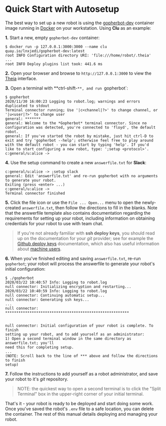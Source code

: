 # Quick Start with Autosetup

The best way to set up a new robot is using the [gopherbot-dev](https://quay.io/repository/lnxjedi/gopherbot-dev) container image running in [Docker](https://www.docker.com/) on your workstation. Using **Clu** as an example:

**1.** Start a new, empty `gopherbot-dev` container:

```
$ docker run -p 127.0.0.1:3000:3000 --name clu quay.io/lnxjedi/gopherbot-dev:latest
root INFO Configuration directory URI: 'file:///home/robot/.theia'
...
root INFO Deploy plugins list took: 441.6 ms
```

**2.** Open your browser and browse to `http://127.0.0.1:3000` to view the [Theia](https://github.com/eclipse-theia/theia) interface.

**3.** Open a terminal with **ctrl-shift-`**, and run `gopherbot`:
```
$ gopherbot
2020/11/30 16:00:23 Logging to robot.log; warnings and errors duplicated to stdout
Terminal connector running; Use '|c<channel|?>' to change channel, or '|u<user|?>' to change user
general: *******
general: Welcome to the *Gopherbot* terminal connector. Since no configuration was detected, you're connected to 'floyd', the default robot.
general: If you've started the robot by mistake, just hit ctrl-D to exit and try 'gopherbot --help'; otherwise feel free to play around with the default robot - you can start by typing 'help'. If you'd
like to start configuring a new robot, type: ';setup <protocol>'.
c:general/u:alice ->
```

**4.** Use the setup command to create a new `answerfile.txt` for **Slack**:
```
c:general/u:alice -> ;setup slack
general: Edit 'answerfile.txt' and re-run gopherbot with no arguments to generate your robot.
Exiting (press <enter> ...)
c:general/u:alice -> 
Terminal connector finished
```

**5.** Click the file icon or use the `File ... Open...` menu to open the newly-created `answerfile.txt`, then follow the directions to fill in the blanks. Note that the answerfile template also contains documentation regarding the requirements for setting up your robot, including information on obtaining credentials for your robot to use with team chat.

> If you're not already familiar with **ssh deploy keys**, you should read up on the documentation for your *git* provider; see for example the [Github deploy keys](https://developer.github.com/v3/guides/managing-deploy-keys/#deploy-keys) documentation, which also has useful information about [machine users](https://developer.github.com/v3/guides/managing-deploy-keys/#machine-users).

**6.** When you've finished editing and saving `answerfile.txt`, re-run `gopherbot`; your robot will process the answerfile to generate your robot's initial configuration:
```
$ ./gopherbot 
2020/03/22 10:40:57 Info: Logging to robot.log
null connector: Initializing encryption and restarting...
2020/03/22 10:40:59 Info: Logging to robot.log
null connector: Continuing automatic setup...
null connector: Generating ssh keys...
...
null connector: ********************************************************


null connector: Initial configuration of your robot is complete. To finish
setting up your robot, and to add yourself as an administrator:
1) Open a second terminal window in the same directory as answerfile.txt; you'll
need this for completing setup.
...
(NOTE: Scroll back to the line of *** above and follow the directions to finish
setup)
```

**7.** Follow the instructions to add yourself as a robot administrator, and save your robot to it's *git* repository.
> NOTE: the quickest way to open a second terminal is to click the "Split Terminal" box in the upper-right corner of your initial terminal.

That's it - your robot is ready to be deployed and start doing some work. Once you've saved the robot's `.env` file to a safe location, you can delete the container. The rest of this manual details deploying and managing your robot.
